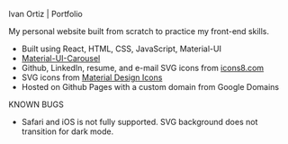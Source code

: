 Ivan Ortiz | Portfolio

My personal website built from scratch to practice my front-end skills.  
- Built using React, HTML, CSS, JavaScript, Material-UI
- [Material-UI-Carousel](https://www.npmjs.com/package/react-material-ui-carousel)
- Github, LinkedIn, resume, and e-mail SVG icons from [icons8.com](https://icons8.com/icons/bubbles)
- SVG icons from [Material Design Icons](https://materialdesignicons.com/)
- Hosted on Github Pages with a custom domain from Google Domains

KNOWN BUGS
- Safari and iOS is not fully supported. SVG background does not transition for dark mode. 
